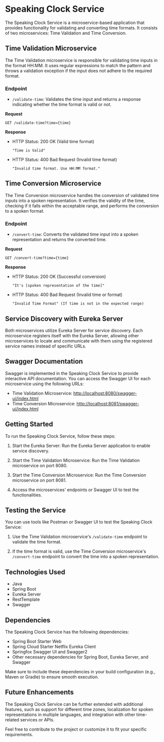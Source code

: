 # Speaking Clock Service

The Speaking Clock Service is a microservice-based application that provides functionality for validating and converting time formats. It consists of two microservices: Time Validation and Time Conversion.

## Time Validation Microservice

The Time Validation microservice is responsible for validating time inputs in the format HH:MM. It uses regular expressions to match the pattern and throws a validation exception if the input does not adhere to the required format.

### Endpoint

- `/validate-time`: Validates the time input and returns a response indicating whether the time format is valid or not.

**Request**
```
GET /validate-time?time={time}
```
**Response**
- HTTP Status: 200 OK (Valid time format)
    ```
    "Time is Valid"
    ```
- HTTP Status: 400 Bad Request (Invalid time format)
    ```
    "Invalid time format. Use HH:MM format."
    ```

## Time Conversion Microservice

The Time Conversion microservice handles the conversion of validated time inputs into a spoken representation. It verifies the validity of the time, checking if it falls within the acceptable range, and performs the conversion to a spoken format.

### Endpoint

- `/convert-time`: Converts the validated time input into a spoken representation and returns the converted time.

**Request**
```
GET /convert-time?time={time}
```
**Response**
- HTTP Status: 200 OK (Successful conversion)
    ```
    "It's [spoken representation of the time]"
    ```
- HTTP Status: 400 Bad Request (Invalid time or format)
    ```
    "Invalid Time Format" (If time is not in the expected range)
    ```

## Service Discovery with Eureka Server

Both microservices utilize Eureka Server for service discovery. Each microservice registers itself with the Eureka Server, allowing other microservices to locate and communicate with them using the registered service names instead of specific URLs.

## Swagger Documentation

Swagger is implemented in the Speaking Clock Service to provide interactive API documentation. You can access the Swagger UI for each microservice using the following URLs:

- Time Validation Microservice: [http://localhost:8080/swagger-ui/index.html](http://localhost:8080/swagger-ui/index.html)
- Time Conversion Microservice: [http://localhost:8081/swagger-ui/index.html](http://localhost:8081/swagger-ui/index.html)

## Getting Started

To run the Speaking Clock Service, follow these steps:

1. Start the Eureka Server: Run the Eureka Server application to enable service discovery.

2. Start the Time Validation Microservice: Run the Time Validation microservice on port 8080.

3. Start the Time Conversion Microservice: Run the Time Conversion microservice on port 8081.

4. Access the microservices' endpoints or Swagger UI to test the functionalities.

## Testing the Service

You can use tools like Postman or Swagger UI to test the Speaking Clock Service:

1. Use the Time Validation microservice's `/validate-time` endpoint to validate the time format.

2. If the time format is valid, use the Time Conversion microservice's `/convert-time` endpoint to convert the time into a spoken representation.

## Technologies Used

- Java
- Spring Boot
- Eureka Server
- RestTemplate
- Swagger

## Dependencies

The Speaking Clock Service has the following dependencies:

- Spring Boot Starter Web
- Spring Cloud Starter Netflix Eureka Client
- Springfox Swagger UI and Swagger2
- Other necessary dependencies for Spring Boot, Eureka Server, and Swagger

Make sure to include these dependencies in your build configuration (e.g., Maven or Gradle) to ensure smooth execution.

## Future Enhancements

The Speaking Clock Service can be further extended with additional features, such as support for different time zones, localization for spoken representations in multiple languages, and integration with other time-related services or APIs.

Feel free to contribute to the project or customize it to fit your specific requirements.
